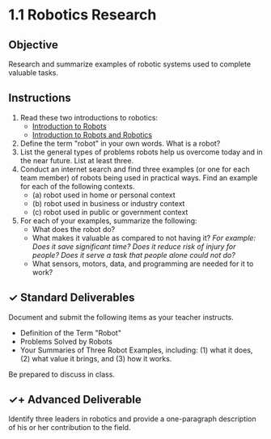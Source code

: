 # 1.1 Robotics Research

## Objective

Research and summarize examples of robotic systems used to complete valuable tasks.

## Instructions

1. Read these two introductions to robotics:
   * [Introduction to Robots](http://www.galileo.org/robotics/intro.html)
   * [Introduction to Robots and Robotics](http://www.robotplatform.com/knowledge/Introduction/Introduction_to_Robots.html)
2. Define the term "robot" in your own words. What is a robot?
3. List the general types of problems robots help us overcome today and in the near future. List at least three.
4. Conduct an internet search and find three examples \(or one for each team member\) of robots being used in practical ways. Find an example for each of the following contexts.
   * \(a\) robot used in home or personal context
   * \(b\) robot used in business or industry context
   * \(c\) robot used in public or government context
5. For each of your examples, summarize the following:
   * What does the robot do?
   * What makes it valuable as compared to not having it? _For example: Does it save significant time? Does it reduce risk of injury for people? Does it serve a task that people alone could not do?_
   * What sensors, motors, data, and programming are needed for it to work?

## ✓ Standard Deliverables

Document and submit the following items as your teacher instructs.

* Definition of the Term "Robot"
* Problems Solved by Robots
* Your Summaries of Three Robot Examples, including: \(1\) what it does, \(2\) what value it brings, and \(3\) how it works.

Be prepared to discuss in class.

## ✓+ Advanced Deliverable

Identify three leaders in robotics and provide a one-paragraph description of his or her contribution to the field.

